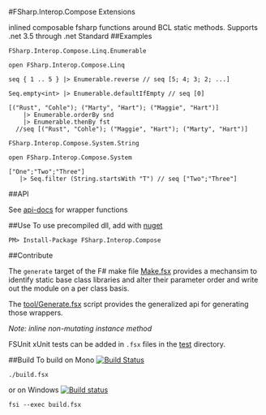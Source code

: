 #FSharp.Interop.Compose Extensions

inlined composable fsharp functions around BCL static methods. Supports .net 3.5 through .net Standard
##Examples

`FSharp.Interop.Compose.Linq.Enumerable`

    open FSharp.Interop.Compose.Linq

    seq { 1 .. 5 } |> Enumerable.reverse // seq [5; 4; 3; 2; ...]

    Seq.empty<int> |> Enumerable.defaultIfEmpty // seq [0]

    [("Rust", "Cohle"); ("Marty", "Hart"); ("Maggie", "Hart")]
        |> Enumerable.orderBy snd
        |> Enumerable.thenBy fst
      //seq [("Rust", "Cohle"); ("Maggie", "Hart"); ("Marty", "Hart")]

`FSharp.Interop.Compose.System.String`

    open FSharp.Interop.Compose.System

    ["One";"Two";"Three"]
       |> Seq.filter (String.startsWith "T") // seq ["Two";"Three"]

##API

See [api-docs](http://jbtule.github.io/FSharp.Interop.Compose/reference/index.html) for wrapper functions

##Use
To use precompiled dll, add with [nuget](https://www.nuget.org/packages/FSharp.Interop.Compose/)

    PM> Install-Package FSharp.Interop.Compose


##Contribute

The `generate` target of the F# make file [Make.fsx](https://github.com/jbtule/FSharp.Interop.Compose/blob/master/tools/Make.fsx) provides a mechansim to identify static base class libraries and alter their parameter order and write out the module on a per class basis.

The [tool/Generate.fsx](https://github.com/jbtule/FSharp.Interop.Compose/blob/master/tools/Generate.fsx) script provides the generalized api for generating those wrappers.

*Note: inline non-mutating instance method*

FSUnit xUnit tests can be added in `.fsx` files in the [test](https://github.com/jbtule/FSharp.Interop.Compose/tree/master/test) directory.


##Build
To build on Mono [![Build Status](https://travis-ci.org/jbtule/FSharp.Interop.Compose.png?branch=master)](https://travis-ci.org/jbtule/FSharp.Interop.Compose)

    ./build.fsx

or on Windows [![Build status](https://ci.appveyor.com/api/projects/status/15onhtma28is6dr5?svg=true)](https://ci.appveyor.com/project/jbtule/fsharp-interop-compose)


    fsi --exec build.fsx
